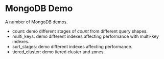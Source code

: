 # MongoDB Demo
A number of MongoDB demos.
- count: demo different stages of _count_ from different query shapes.
- multi_keys: demo different indexes affecting performance with multi-key indexes.
- sort_stages: demo different indexes affecting performance.
- tiered_cluster: demo tiered cluster and zones

